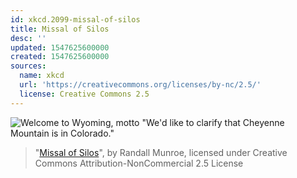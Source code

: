 ```yaml
---
id: xkcd.2099-missal-of-silos
title: Missal of Silos
desc: ''
updated: 1547625600000
created: 1547625600000
sources:
  name: xkcd
  url: 'https://creativecommons.org/licenses/by-nc/2.5/'
  license: Creative Commons 2.5
---
```

![Welcome to Wyoming, motto "We'd like to clarify that Cheyenne Mountain is in Colorado."](https://imgs.xkcd.com/comics/missal_of_silos.png)
> "[Missal of Silos](https://xkcd.com/2099/)", by Randall Munroe, licensed under Creative Commons Attribution-NonCommercial 2.5 License
